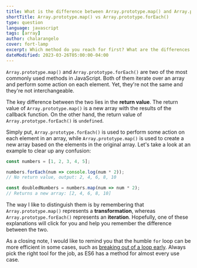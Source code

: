 ```yaml
---
title: What is the difference between Array.prototype.map() and Array.prototype.forEach()?
shortTitle: Array.prototype.map() vs Array.prototype.forEach()
type: question
language: javascript
tags: [array]
author: chalarangelo
cover: fort-lamp
excerpt: Which method do you reach for first? What are the differences between them? Let's find out!
dateModified: 2023-03-26T05:00:00-04:00
---
```


`Array.prototype.map()` and `Array.prototype.forEach()` are two of the most commonly used methods in JavaScript. Both of them iterate over an array and perform some action on each element. Yet, they're not the same and they're not interchangeable.

The key difference between the two lies in the **return value**. The return value of `Array.prototype.map()` is a new array with the results of the callback function. On the other hand, the return value of `Array.prototype.forEach()` is `undefined`.

Simply put, `Array.prototype.forEach()` is used to perform some action on each element in an array, while `Array.prototype.map()` is used to create a new array based on the elements in the original array. Let's take a look at an example to clear up any confusion:

```js
const numbers = [1, 2, 3, 4, 5];

numbers.forEach(num => console.log(num * 2));
// No return value, output: 2, 4, 6, 8, 10

const doubledNumbers = numbers.map(num => num * 2);
// Returns a new array: [2, 4, 6, 8, 10]
```

The way I like to distinguish them is by remembering that `Array.prototype.map()` represents a **transformation**, whereas `Array.prototype.forEach()` represents an **iteration**. Hopefully, one of these explanations will click for you and help you remember the difference between the two.

As a closing note, I would like to remind you that the humble `for` loop can be more efficient in some cases, such as [breaking out of a loop early](/js/s/for-loop-early-break). Always pick the right tool for the job, as ES6 has a method for almost every use case.
